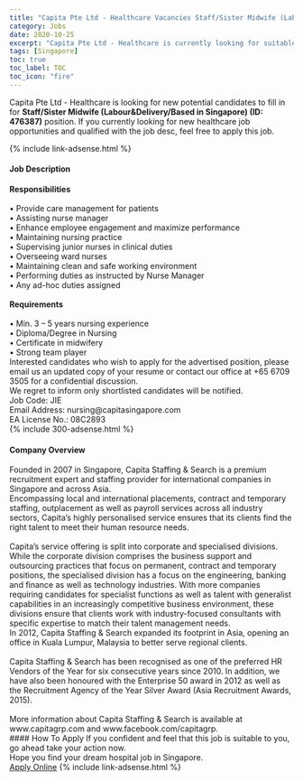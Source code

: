 ```yaml
---
title: "Capita Pte Ltd - Healthcare Vacancies Staff/Sister Midwife (Labour&Delivery/Based in Singapore) (ID: 476387)" 
category: Jobs 
date: 2020-10-25 
excerpt: "Capita Pte Ltd - Healthcare is currently looking for suitable person to fill in the Staff/Sister Midwife (Labour&Delivery/Based in Singapore) (ID: 476387) which positioned at Singapore" 
tags: [Singapore] 
toc: true 
toc_label: TOC 
toc_icon: "fire" 
--- 
```


<p>Capita Pte Ltd - Healthcare is looking for new potential candidates to fill in for <b>Staff/Sister Midwife (Labour&Delivery/Based in Singapore) (ID: 476387)</b> position. If you currently looking for new healthcare job opportunities and qualified with the job desc, feel free to apply this job.
</p>{% include link-adsense.html %} 
<div><div><h4>Job Description</h4></div><div><div><span><div><div><div><strong>Responsibilities</strong></div><div><br>&#8226; Provide care management for patients<br>&#8226; Assisting nurse manager<br>&#8226; Enhance employee engagement and maximize performance<br>&#8226; Maintaining nursing practice<br>&#8226; Supervising junior nurses in clinical duties<br>&#8226; Overseeing ward nurses<br>&#8226; Maintaining clean and safe working environment<br>&#8226; Performing duties as instructed by Nurse Manager<br>&#8226; Any ad-hoc duties assigned</div><div><br><strong>Requirements</strong></div><div><br>&#8226; Min. 3 &#8211; 5 years nursing experience<br>&#8226; Diploma/Degree in Nursing<br>&#8226; Certificate in midwifery<br>&#8226; Strong team player</div><div>Interested candidates who wish to apply for the advertised position, please email us an updated copy of your resume or contact our office at +65 6709 3505 for a confidential discussion.</div><div>We regret to inform only shortlisted candidates will be notified.</div><div>Job Code: JIE<br>Email Address: nursing@capitasingapore.com<br>EA License No.: 08C2893</div></div></div></span></div></div></div> 
{% include 300-adsense.html %} 
<div><div><h4>Company Overview</h4></div><div><div><span><div><div><div>Founded in 2007 in Singapore, Capita Staffing &amp; Search is a premium recruitment expert and staffing provider for international companies in Singapore and across Asia.</div><div>Encompassing local and international placements, contract and temporary staffing, outplacement as well as payroll services across all industry sectors, Capita&#8217;s highly personalised service ensures that its clients find the right talent to meet their human resource needs.</div><div><br>Capita&#8217;s service offering is split into corporate and specialised divisions. While the corporate division comprises the business support and outsourcing practices that focus on permanent, contract and temporary positions, the specialised division has a focus on the engineering, banking and finance as well as technology industries. With more companies requiring candidates for specialist functions as well as talent with generalist capabilities in an increasingly competitive business environment, these divisions ensure that clients work with industry-focused consultants with specific expertise to match their talent management needs.</div><div>In 2012, Capita Staffing &amp; Search expanded its footprint in Asia, opening an office in Kuala Lumpur, Malaysia to better serve regional clients.</div><div><br>Capita Staffing &amp; Search has been recognised as one of the preferred HR Vendors of the Year for six consecutive years since 2010. In addition, we have also been honoured with the Enterprise 50 award in 2012 as well as the Recruitment Agency of the Year Silver Award (Asia Recruitment Awards, 2015).<br>&#160;</div><div>More information about Capita Staffing &amp; Search is available at www.capitagrp.com and www.facebook.com/capitagrp.</div></div></div></span></div></div></div> 
#### How To Apply 
If you confident and feel that this job is suitable to you, go ahead take your action now. <br/> 
Hope you find your dream hospital job in Singapore. <br/> 
<a href="https://www.jobstreet.com.my/en/job/staff-sister-midwife-labour-delivery-based-in-singapore-id:-476387-8162820/origin/sg?jobId=jobstreet-sg-job-8162820" class="btn btn--warning" target="_blank" rel="nofollow noopenner">Apply Online</a> 
{% include link-adsense.html %} 